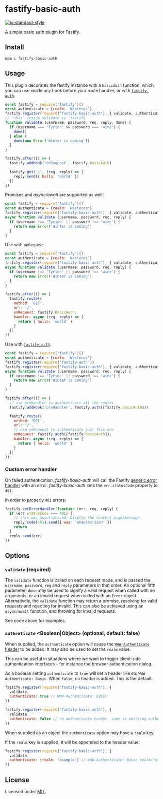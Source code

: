 # fastify-basic-auth

[![js-standard-style](https://img.shields.io/badge/code%20style-standard-brightgreen.svg?style=flat)](http://standardjs.com/)

 A simple basic auth plugin for Fastify.

 ## Install
```
npm i fastify-basic-auth
```
## Usage
This plugin decorates the fastify instance with a `basicAuth` function, which you can use inside any hook before your route handler, or with [`fastify-auth`](https://github.com/fastify/fastify-auth).

```js
const fastify = require('fastify')()
const authenticate = {realm: 'Westeros'}
fastify.register(require('fastify-basic-auth'), { validate, authenticate })
// `this` inside validate is `fastify`
function validate (username, password, req, reply, done) {
  if (username === 'Tyrion' && password === 'wine') {
    done()
  } else {
    done(new Error('Winter is coming'))
  }
}

fastify.after(() => {
  fastify.addHook('onRequest', fastify.basicAuth)

  fastify.get('/', (req, reply) => {
    reply.send({ hello: 'world' })
  })
})
```

Promises and *async/await* are supported as well!
```js
const fastify = require('fastify')()
const authenticate = {realm: 'Westeros'}
fastify.register(require('fastify-basic-auth'), { validate, authenticate })
async function validate (username, password, req, reply) {
  if (username !== 'Tyrion' || password !== 'wine') {
    return new Error('Winter is coming')
  }
}
```

Use with `onRequest`:
```js
const fastify = require('fastify')()
const authenticate = {realm: 'Westeros'}
fastify.register(require('fastify-basic-auth'), { validate, authenticate })
async function validate (username, password, req, reply) {
  if (username !== 'Tyrion' || password !== 'wine') {
    return new Error('Winter is coming')
  }
}

fastify.after(() => {
  fastify.route({
    method: 'GET',
    url: '/',
    onRequest: fastify.basicAuth,
    handler: async (req, reply) => {
      return { hello: 'world' }
    }
  })
})
```

Use with [`fastify-auth`](https://github.com/fastify/fastify-auth):
```js
const fastify = require('fastify')()
const authenticate = {realm: 'Westeros'}
fastify.register(require('fastify-auth'))
fastify.register(require('fastify-basic-auth'), { validate, authenticate })
async function validate (username, password, req, reply) {
  if (username !== 'Tyrion' || password !== 'wine') {
    return new Error('Winter is coming')
  }
}

fastify.after(() => {
  // use preHandler to authenticate all the routes
  fastify.addHook('preHandler', fastify.auth([fastify.basicAuth]))

  fastify.route({
    method: 'GET',
    url: '/',
    // use onRequest to authenticate just this one
    onRequest: fastify.auth([fastify.basicAuth]),
    handler: async (req, reply) => {
      return { hello: 'world' }
    }
  })
})
```

### Custom error handler

On failed authentication, *fastify-basic-auth* will call the Fastify
[generic error
handler](https://www.fastify.io/docs/latest/Server/#seterrorhandler) with an error.
*fastify-basic-auth* sets the `err.statusCode` property to `401`.

In order to properly `401` errors:

```js
fastify.setErrorHandler(function (err, req, reply) {
  if (err.statusCode === 401) {
    // this was unauthorized! Display the correct page/message.
    reply.code(401).send({ was: 'unauthorized' })
    return
  }
  reply.send(err)
})
```

## Options

### `validate` <Function> (required)

The `validate` function is called on each request made,
and is passed the `username`, `password`, `req` and `reply`
parameters in that order. An optional fifth parameter, `done` may be
used to signify a valid request when called with no arguments,
or an invalid request when called with an `Error` object. Alternatively,
the `validate` function may return a promise, resolving for valid
requests and rejecting for invalid. This can also be achieved using
an `async/await` function, and throwing for invalid requests.

See code above for examples.

### `authenticate` <Boolean|Object> (optional, default: false)

When supplied, the `authenticate` option will cause the
[`WWW-Authenticate` header](https://developer.mozilla.org/en-US/docs/Web/HTTP/Headers/WWW-Authenticate) to be added. It may also be used to set the `realm` value.

This can be useful in situations where we want to trigger client-side authentication interfaces - for instance the browser authentication dialog.

As a boolean setting `authenticate` to `true` will set a header like so: `WWW-Authenticate: Basic`. When `false`, no header is added. This is the default.

```js
fastify.register(require('fastify-basic-auth'), {
  validate,
  authenticate: true // WWW-Authenticate: Basic
})

fastify.register(require('fastify-basic-auth'), {
  validate,
  authenticate: false // no authenticate header, same as omitting authenticate option
})
```

When supplied as an object the `authenticate` option may have a `realm` key.

If the `realm` key is supplied, it will be appended to the header value:

```js
fastify.register(require('fastify-basic-auth'), {
  validate,
  authenticate: {realm: 'example'} // WWW-Authenticate: Basic realm="example"
})
```


## License

Licensed under [MIT](./LICENSE).
